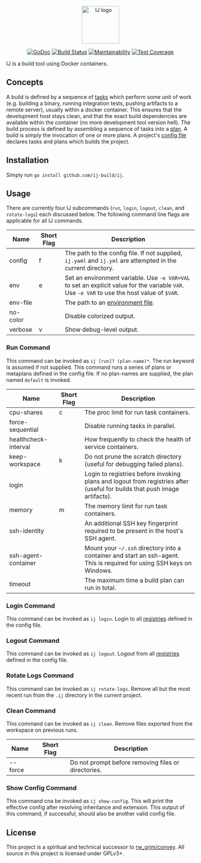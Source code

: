 <p align="center">
    <img width="100" src="https://github.com/ij-build/ij/blob/master/ij.svg" alt="IJ logo">
</p>

<p align="center">
    <a href="https://godoc.org/github.com/ij-build/ij"><img src="https://godoc.org/github.com/ij-build/ij?status.svg" alt="GoDoc"></a>
    <a href="http://travis-ci.org/ij-build/ij"><img src="https://secure.travis-ci.org/ij-build/ij.png" alt="Build Status"></a>
    <a href="https://codeclimate.com/github/ij-build/ij/maintainability"><img src="https://api.codeclimate.com/v1/badges/63b7e45a56b21d361a62/maintainability" alt="Maintainability"></a>
    <a href="https://codeclimate.com/github/ij-build/ij/test_coverage"><img src="https://api.codeclimate.com/v1/badges/63b7e45a56b21d361a62/test_coverage" alt="Test Coverage"></a>
</p>

IJ is a build tool using Docker containers.

## Concepts

A build is defined by a sequence of [tasks](https://github.com/ij-build/ij/blob/master/docs/tasks.md#user-content-tasks) which perform some unit of work (e.g. building a binary, running integration tests, pushing artifacts to a remote server), usually within a docker container. This ensures that the development host stays clean, and that the exact build dependencies are available within the container (no more development tool version hell). The build process is defined by assembling a sequence of tasks into a [plan](https://github.com/ij-build/ij/blob/master/docs/plans.md#user-content-plans). A build is simply the invocation of one or more plans. A project's [config file](https://github.com/ij-build/ij/blob/master/docs/config.md#user-content-config) declares tasks and plans which builds the project.

## Installation

Simply run `go install github.com/ij-build/ij`.

## Usage

There are currently four IJ subcommands (`run`, `login`, `logout`, `clean`, and `rotate-logs`) each discussed below. The following command line flags are applicable for all IJ commands.

| Name     | Short Flag | Description |
| -------- | ---------- | ----------- |
| config   | f          | The path to the config file. If not supplied, `ij.yaml` and `ij.yml` are attempted in the current directory. |
| env      | e          | Set an environment variable. Use `-e VAR=VAL` to set an explicit value for the variable `VAR`. Use `-e VAR` to use the host value of `$VAR`. |
| env-file |            | The path to an [environment file](https://github.com/ij-build/ij/blob/master/docs/environment.md#user-content-environment-files). |
| no-color |            | Disable colorized output. |
| verbose  | v          | Show debug-level output. |

### Run Command

This command can be invoked as `ij [run]? (plan-name)*`. The run keyword is assumed if not supplied. This command runs a series of plans or metaplans defined in the config file. If no plan-names are supplied, the plan named `default` is invoked.

| Name                 | Short Flag | Description |
| -------------------- | ---------- | ----------- |
| cpu-shares           | c          | The proc limit for run task containers. |
| force-sequential     |            | Disable running tasks in parallel. |
| healthcheck-interval |            | How frequently to check the health of service containers. |
| keep-workspace       | k          | Do not prune the scratch directory (useful for debugging failed plans). |
| login                |            | Login to registries before invoking plans and logout from registries after (useful for builds that push image artifacts). |
| memory               | m          | The memory limit for run task containers. |
| ssh-identity         |            | An additional SSH key fingerprint required to be present in the host's SSH agent. |
| ssh-agent-container  |            | Mount your `~/.ssh` directory into a container and start an ssh-agent. This is required for using SSH keys on Windows. |
| timeout              |            | The maximum time a build plan can run in total. |

### Login Command

This command can be invoked as `ij login`. Login to all [registries](https://github.com/ij-build/ij/blob/master/docs/registries.md#user-content-registries) defined in the config file.

### Logout Command

This command can be invoked as `ij logout`. Logout from all [registries](https://github.com/ij-build/ij/blob/master/docs/registries.md#user-content-registries) defined in the config file.

### Rotate Logs Command

This command can be invoked as `ij rotate-logs`. Remove all but the most recent run from the `.ij` directory in the current project.

### Clean Command

This command can be invoked as `ij clean`. Remove files exported from the workspace on previous runs.

| Name                 | Short Flag | Description |
| -------------------- | ---------- | ----------- |
| --force              |            | Do not prompt before removing files or directories. |

### Show Config Command

This command cna be invoked as `ij show-config`. This will print the effective config after resolving inheritance and extension. This output of this command, if successful, should also be another valid config file.

## License

This project is a spiritual and technical successor to [rw_grim/convey](https://bitbucket.org/rw_grim/convey). All source in this project is licensed under GPLv3+.
